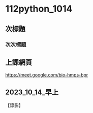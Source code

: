 # 112python_1014
## 次標題
### 次次標題

## 上課網頁
https://meet.google.com/bio-hmps-bpr

## 2023_10_14_早上

【錄影】
